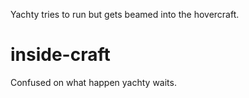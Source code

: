 Yachty tries to run but gets beamed into the hovercraft.

# inside-craft
Confused on what happen yachty waits.
